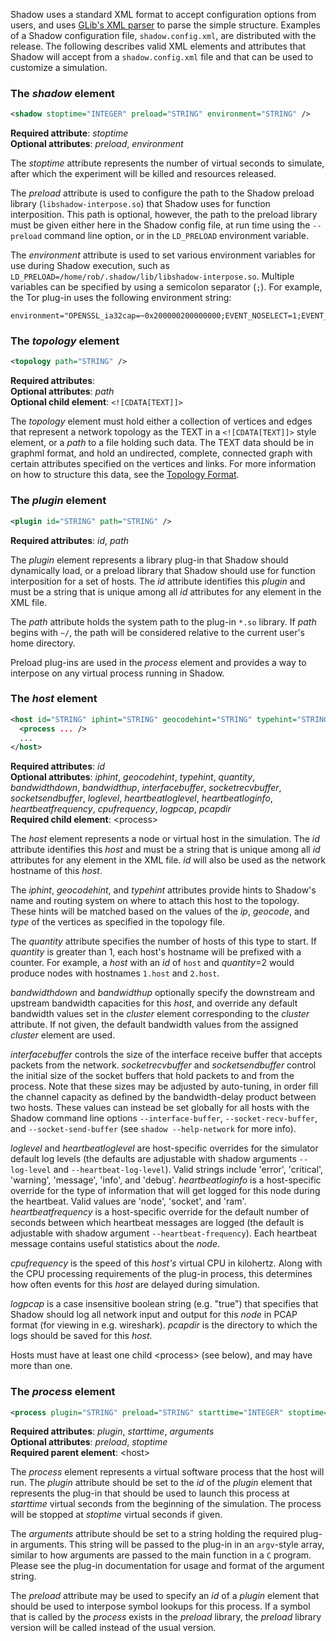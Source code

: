 Shadow uses a standard XML format to accept configuration options from users, and uses [GLib's XML parser](https://developer.gnome.org/glib/stable/glib-Simple-XML-Subset-Parser.html) to parse the simple structure. Examples of a Shadow configuration file, `shadow.config.xml`, are distributed with the release. The following describes valid XML elements and attributes that Shadow will accept from a `shadow.config.xml` file and that can be used to customize a simulation.

### The _shadow_ element
```xml
<shadow stoptime="INTEGER" preload="STRING" environment="STRING" />
```
**Required attribute**: _stoptime_  
**Optional attributes**: _preload_, _environment_  

The _stoptime_ attribute represents the number of virtual seconds to simulate, after which the experiment will be killed and resources released.

The _preload_ attribute is used to configure the path to the Shadow preload library (`libshadow-interpose.so`) that Shadow uses for function interposition. This path is optional, however, the path to the preload library must be given either here in the Shadow config file, at run time using the `--preload` command line option, or in the `LD_PRELOAD` environment variable.

The _environment_ attribute is used to set various environment variables for use during Shadow execution, such as `LD_PRELOAD=/home/rob/.shadow/lib/libshadow-interpose.so`. Multiple variables can be specified by using a semicolon separator (`;`). For example, the Tor plug-in uses the following environment string: 

```
environment="OPENSSL_ia32cap=~0x200000200000000;EVENT_NOSELECT=1;EVENT_NOPOLL=1;EVENT_NOKQUEUE=1;EVENT_NODEVPOLL=1;EVENT_NOEVPORT=1;EVENT_NOWIN32=1"
```

### The _topology_ element
```xml
<topology path="STRING" />
```
**Required attributes**:  
**Optional attributes**: _path_  
**Optional child element**: `<![CDATA[TEXT]]>`

The _topology_ element must hold either a collection of vertices and edges that represent a network topology as the TEXT in a `<![CDATA[TEXT]]>` style element, or a _path_ to a file holding such data. The TEXT data should be in graphml format, and hold an undirected, complete, connected graph with certain attributes specified on the vertices and links. For more information on how to structure this data, see the [Topology Format](3.2-Network-Config.md).

### The _plugin_ element
```xml
<plugin id="STRING" path="STRING" />
```
**Required attributes**: _id_, _path_  

The _plugin_ element represents a library plug-in that Shadow should dynamically load, or a preload library that Shadow should use for function interposition for a set of hosts. The _id_ attribute identifies this _plugin_ and must be a string that is unique among all _id_ attributes for any element in the XML file. 

The _path_ attribute holds the system path to the plug-in `*.so` library. If _path_ begins with `~/`, the path will be considered relative to the current user's home directory.

Preload plug-ins are used in the _process_ element and provides a way to interpose on any virtual process running in Shadow.

### The _host_ element
```xml
<host id="STRING" iphint="STRING" geocodehint="STRING" typehint="STRING" quantity="INTEGER" bandwidthdown="INTEGER" bandwidthup="INTEGER" interfacebuffer="INTEGER" socketrecvbuffer="INTEGER" socketsendbuffer="INTEGER" loglevel="STRING" heartbeatloglevel="STRING" heartbeatloginfo="STRING" heartbeatfrequency="INTEGER" cpufrequency="INTEGER" logpcap="STRING" pcapdir="STRING">
  <process ... />
  ...
</host>
```
**Required attributes**: _id_  
**Optional attributes**: _iphint_, _geocodehint_, _typehint_, _quantity_, _bandwidthdown_, _bandwidthup_, _interfacebuffer_, _socketrecvbuffer_, _socketsendbuffer_, _loglevel_, _heartbeatloglevel_, _heartbeatloginfo_, _heartbeatfrequency_, _cpufrequency_, _logpcap_, _pcapdir_  
**Required child element**: \<process\>  

The _host_ element represents a node or virtual host in the simulation. The _id_ attribute identifies this _host_ and must be a string that is unique among all _id_ attributes for any element in the XML file. _id_ will also be used as the network hostname of this _host_.

The _iphint_, _geocodehint_, and _typehint_ attributes provide hints to Shadow's name and routing system on where to attach this host to the topology. These hints will be matched based on the values of the _ip_, _geocode_, and _type_ of the vertices as specified in the topology file.

The _quantity_ attribute specifies the number of hosts of this type to start. If _quantity_ is greater than 1, each host's hostname will be prefixed with a counter. For example, a _host_ with an _id_ of `host` and _quantity_=2 would produce nodes with hostnames `1.host` and `2.host`.

_bandwidthdown_ and _bandwidthup_ optionally specify the downstream and upstream bandwidth capacities for this _host_, and override any default bandwidth values set in the _cluster_ element corresponding to the _cluster_ attribute. If not given, the default bandwidth values from the assigned _cluster_ element are used.

_interfacebuffer_ controls the size of the interface receive buffer that accepts packets from the network. _socketrecvbuffer_ and _socketsendbuffer_ control the initial size of the socket buffers that hold packets to and from the process. Note that these sizes may be adjusted by auto-tuning, in order fill the channel capacity as defined by the bandwidth-delay product between two hosts. These values can instead be set globally for all hosts with the Shadow command line options `--interface-buffer`, `--socket-recv-buffer`, and `--socket-send-buffer` (see `shadow --help-network` for more info).

_loglevel_ and _heartbeatloglevel_ are host-specific overrides for the simulator default log levels (the defaults are adjustable with shadow arguments `--log-level` and `--heartbeat-log-level`). Valid strings include 'error', 'critical', 'warning', 'message', 'info', and 'debug'. _heartbeatloginfo_ is a host-specific override for the type of information that will get logged for this node during the heartbeat. Valid values are 'node', 'socket', and 'ram'. _heartbeatfrequency_ is a host-specific override for the default number of seconds between which heartbeat messages are logged (the default is adjustable with shadow argument `--heartbeat-frequency`). Each heartbeat message contains useful statistics about the _node_.

_cpufrequency_ is the speed of this _host's_ virtual CPU in kilohertz. Along with the CPU processing requirements of the plug-in process, this determines how often events for this _host_ are delayed during simulation.

_logpcap_ is a case insensitive boolean string (e.g. "true") that specifies that Shadow should log all network input and output for this _node_ in PCAP format (for viewing in e.g. wireshark). _pcapdir_ is the directory to which the logs should be saved for this _host_.

Hosts must have at least one child \<process\> (see below), and may have more than one.

### The _process_ element
```xml
<process plugin="STRING" preload="STRING" starttime="INTEGER" stoptime="INTEGER" arguments="STRING" />
```
**Required attributes**: _plugin_, _starttime_, _arguments_  
**Optional attributes**: _preload_, _stoptime_  
**Required parent element**: \<host\>

The _process_ element represents a virtual software process that the host will run. The _plugin_ attribute should be set to the _id_ of the _plugin_ element that represents the plug-in that should be used to launch this process at _starttime_ virtual seconds from the beginning of the simulation. The process will be stopped at _stoptime_ virtual seconds if given.

The _arguments_ attribute should be set to a string holding the required plug-in arguments. This string will be passed to the plug-in in an `argv`-style array, similar to how arguments are passed to the main function in a `C` program. Please see the plug-in documentation for usage and format of the argument string.

The _preload_ attribute may be used to specify an _id_ of a _plugin_ element that should be used to interpose symbol lookups for this process. If a symbol that is called by the _process_ exists in the _preload_ library, the _preload_ library version will be called instead of the usual version.
